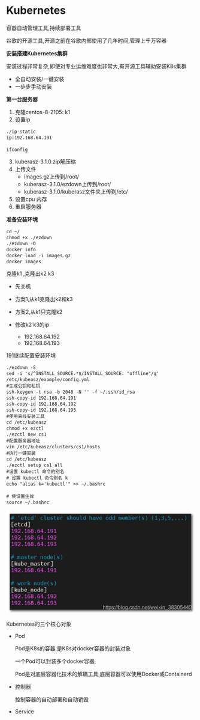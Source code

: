 # Kubernetes

容器自动管理工具,持续部署工具

谷歌的开源工具,开源之前在谷歌内部使用了几年时间,管理上千万容器



**安装搭建Kubernetes集群**

安装过程非常复杂,即使对专业运维难度也非常大,有开源工具辅助安装K8s集群

- 全自动安装/一键安装
- 一步步手动安装

**第一台服务器**

1. 克隆centos-8-2105: k1
2. 设置ip

```
./ip-static
ip:192.168.64.191

ifconfig
```

3. kuberasz-3.1.0.zip解压缩
4. 上传文件
   - images.gz上传到/root/
   - kuberasz-3.1.0/ezdown上传到/root/
   - kuberasz-3.1.0/kuberasz文件夹上传到/etc/
5. 设置cpu 内存
6. 重启服务器

**准备安装环境**

```
cd ~/
chmod +x ./ezdown
./ezdown -D
docker info
docker load -i images.gz
docker images
```

克隆k1 ,克隆出k2 k3

- 先关机

- 方案1,从k1克隆出k2和k3
- 方案2,从k1只克隆k2

- 修改k2 k3的ip
  - 192.168.64.192
  - 192.168.64.193

191继续配置安装环境

```shell
./ezdown -S
sed -i 's/^INSTALL_SOURCE.*$/INSTALL_SOURCE: "offline"/g' /etc/kubeasz/example/config.yml 
#生成公钥和私钥
ssh-keygen -t rsa -b 2048 -N '' -f ~/.ssh/id_rsa
ssh-copy-id 192.168.64.191
ssh-copy-id 192.168.64.192
ssh-copy-id 192.168.64.193
#使用离线安装工具
cd /etc/kubeasz
chmod +x ezctl
./ezctl new cs1
#配置服务器地址
vim /etc/kubeasz/clusters/cs1/hosts
#执行一键安装
cd /etc/kubeasz
./ezctl setup cs1 all
#设置 kubectl 命令的别名
# 设置 kubectl 命令别名 k
echo "alias k='kubectl'" >> ~/.bashrc

# 使设置生效
source ~/.bashrc
```

![a](https://raw.githubusercontent.com/zhuzhuking11/LearningNote/main/img/20210617104046405.png)

Kubernetes的三个核心对象

- Pod

  Pod是K8s的容器,是K8s对docker容器的封装对象

  一个Pod可以封装多个docker容器,

  Pod是对底层容器化技术的解耦工具,底层容器可以使用Docker或Containerd

- 控制器

  控制容器的自动部署和自动销毁



- Service